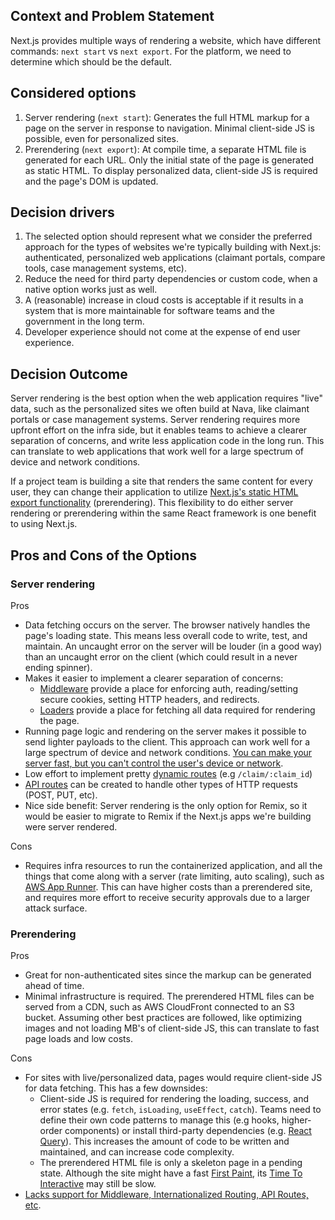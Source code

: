 ## Context and Problem Statement

Next.js provides multiple ways of rendering a website, which have different commands: `next start` vs `next export`. For the platform, we need to determine which should be the default.

## Considered options

1.  Server rendering (`next start`): Generates the full HTML markup for a page on the server in response to navigation. Minimal client-side JS is possible, even for personalized sites.
2.  Prerendering (`next export`): At compile time, a separate HTML file is generated for each URL. Only the initial state of the page is generated as static HTML. To display personalized data, client-side JS is required and the page's DOM is updated.

## Decision drivers

1.  The selected option should represent what we consider the preferred approach for the types of websites we're typically building with Next.js: authenticated, personalized web applications (claimant portals, compare tools, case management systems, etc).
2.  Reduce the need for third party dependencies or custom code, when a native option works just as well.
3.  A (reasonable) increase in cloud costs is acceptable if it results in a system that is more maintainable for software teams and the government in the long term.
4.  Developer experience should not come at the expense of end user experience.

## Decision Outcome

Server rendering is the best option when the web application requires "live" data, such as the personalized sites we often build at Nava, like claimant portals or case management systems. Server rendering requires more upfront effort on the infra side, but it enables teams to achieve a clearer separation of concerns, and write less application code in the long run. This can translate to web applications that work well for a large spectrum of device and network conditions.

If a project team is building a site that renders the same content for every user, they can change their application to utilize [Next.js's static HTML export functionality](https://www.google.com/url?q=https://nextjs.org/docs/advanced-features/static-html-export&sa=D&source=editors&ust=1675374865786553&usg=AOvVaw32_xAPAKmZPGT-kOkfFvAM) (prerendering). This flexibility to do either server rendering or prerendering within the same React framework is one benefit to using Next.js.

## Pros and Cons of the Options

### Server rendering

Pros

- Data fetching occurs on the server. The browser natively handles the page's loading state. This means less overall code to write, test, and maintain. An uncaught error on the server will be louder (in a good way) than an uncaught error on the client (which could result in a never ending spinner).
- Makes it easier to implement a clearer separation of concerns:
  - [Middleware](https://www.google.com/url?q=https://nextjs.org/docs/advanced-features/middleware&sa=D&source=editors&ust=1675374865787476&usg=AOvVaw3zDFoDM50pSoew_4SsZpjm) provide a place for enforcing auth, reading/setting secure cookies, setting HTTP headers, and redirects.
  - [Loaders](https://www.google.com/url?q=https://nextjs.org/docs/basic-features/data-fetching/get-server-side-props&sa=D&source=editors&ust=1675374865787877&usg=AOvVaw0zAh7tsjHKl2P8pDGVhf-0) provide a place for fetching all data required for rendering the page.
- Running page logic and rendering on the server makes it possible to send lighter payloads to the client. This approach can work well for a large spectrum of device and network conditions. [You can make your server fast, but you can't control the user's device or network](https://www.google.com/url?q=https://remix.run/docs/en/v1/pages/philosophy%23serverclient-model&sa=D&source=editors&ust=1675374865788271&usg=AOvVaw3bPMcx9gLfFygQu_qL2R-9).
- Low effort to implement pretty [dynamic routes](https://www.google.com/url?q=https://nextjs.org/docs/routing/dynamic-routes&sa=D&source=editors&ust=1675374865788677&usg=AOvVaw070KKTAMkbV2YkqYVRpep-) (e.g `/claim/:claim_id`)
- [API routes](https://www.google.com/url?q=https://nextjs.org/docs/api-routes/introduction&sa=D&source=editors&ust=1675374865789035&usg=AOvVaw2rEo-fURI8voWOvef7egqX) can be created to handle other types of HTTP requests (POST, PUT, etc).
- Nice side benefit: Server rendering is the only option for Remix, so it would be easier to migrate to Remix if the Next.js apps we're building were server rendered.

Cons

- Requires infra resources to run the containerized application, and all the things that come along with a server (rate limiting, auto scaling), such as [AWS App Runner](https://www.google.com/url?q=https://aws.amazon.com/apprunner/&sa=D&source=editors&ust=1675374865789570&usg=AOvVaw1FvRUrkJQO7Y4QqQcwvjGx). This can have higher costs than a prerendered site, and requires more effort to receive security approvals due to a larger attack surface.

### Prerendering

Pros

- Great for non-authenticated sites since the markup can be generated ahead of time.
- Minimal infrastructure is required. The prerendered HTML files can be served from a CDN, such as AWS CloudFront connected to an S3 bucket. Assuming other best practices are followed, like optimizing images and not loading MB's of client-side JS, this can translate to fast page loads and low costs.

Cons

- For sites with live/personalized data, pages would require client-side JS for data fetching. This has a few downsides:
  - Client-side JS is required for rendering the loading, success, and error states (e.g. `fetch`, `isLoading`, `useEffect`, `catch`). Teams need to define their own code patterns to manage this (e.g hooks, higher-order components) or install third-party dependencies (e.g. [React Query](https://www.google.com/url?q=https://react-query-v3.tanstack.com/&sa=D&source=editors&ust=1675374865790567&usg=AOvVaw03uu55wcJCrpi65NhtalUS)). This increases the amount of code to be written and maintained, and can increase code complexity.
  - The prerendered HTML file is only a skeleton page in a pending state. Although the site might have a fast [First Paint](https://www.google.com/url?q=https://developer.chrome.com/docs/lighthouse/performance/first-contentful-paint/&sa=D&source=editors&ust=1675374865790905&usg=AOvVaw2yIAF6IG8sh4n02JjmOhNr), its [Time To Interactive](https://www.google.com/url?q=https://developer.chrome.com/en/docs/lighthouse/performance/interactive/&sa=D&source=editors&ust=1675374865791184&usg=AOvVaw12jmKrMa_mhj9In8y_lJSG) may still be slow.
- [Lacks support for Middleware, Internationalized Routing, API Routes, etc](https://www.google.com/url?q=https://nextjs.org/docs/advanced-features/static-html-export%23unsupported-features&sa=D&source=editors&ust=1675374865791574&usg=AOvVaw3lpgW-9LCEIWi9OTHPAn0V).
